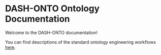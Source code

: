 # DASH-ONTO Ontology Documentation

[//]: # "This file is meant to be edited by the ontology maintainer."

Welcome to the DASH-ONTO documentation!

You can find descriptions of the standard ontology engineering workflows [here](odk-workflows/index.md).

